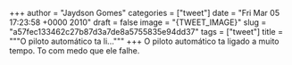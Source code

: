 
+++
author = "Jaydson Gomes"
categories = ["tweet"]
date = "Fri Mar 05 17:23:58 +0000 2010"
draft = false
image = "{TWEET_IMAGE}"
slug = "a57fec133462c27b87d3a7de8a5755835e94dd37"
tags = ["tweet"]
title = """O piloto automático ta li..."""
+++
O piloto automático ta ligado a muito tempo. To com medo que ele falhe.
